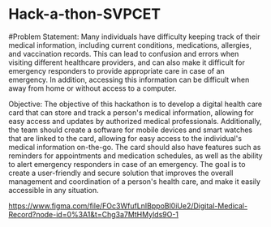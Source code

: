 # Hack-a-thon-SVPCET

#Problem Statement:
Many individuals have difficulty keeping track of their medical information, including current
conditions, medications, allergies, and vaccination records. This can lead to confusion and
errors when visiting different healthcare providers, and can also make it difficult for emergency
responders to provide appropriate care in case of an emergency. In addition, accessing this
information can be difficult when away from home or without access to a computer.

Objective:
The objective of this hackathon is to develop a digital health care card that can store and track a
person's medical information, allowing for easy access and updates by authorized medical
professionals. Additionally, the team should create a software for mobile devices and smart
watches that are linked to the card, allowing for easy access to the individual's medical
information on-the-go. The card should also have features such as reminders for appointments
and medication schedules, as well as the ability to alert emergency responders in case of an
emergency. The goal is to create a user-friendly and secure solution that improves the overall
management and coordination of a person's health care, and make it easily accessible in any
situation.

https://www.figma.com/file/FOc3WfufLnIBppoBl0iUe2/Digital-Medical-Record?node-id=0%3A1&t=Chg3a7MtHMylds9O-1
